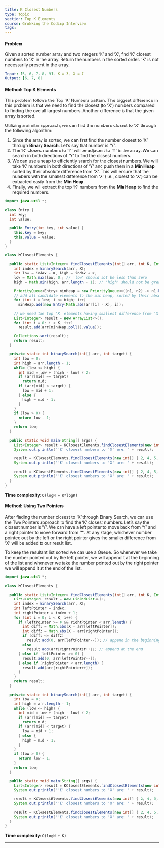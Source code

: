 ```yaml
---
title: K Closest Numbers
type: topic
section: Top K Elements
course: Grokking the Coding Interview
tags:
---
```

#### Problem
Given a sorted number array and two integers ‘K’ and ‘X’, find ‘K’ closest numbers to ‘X’ in the array. Return the numbers in the sorted order. ‘X’ is not necessarily present in the array.
```yml
Input: [5, 6, 7, 8, 9], K = 3, X = 7
Output: [6, 7, 8]
```

#### Method: Top K Elements
This problem follows the Top ‘K’ Numbers pattern. The biggest difference in this problem is that we need to find the closest (to ‘X’) numbers compared to finding the overall largest numbers. Another difference is that the given array is sorted.

Utilizing a similar approach, we can find the numbers closest to ‘X’ through the following algorithm:
1. Since the array is sorted, we can first find the number closest to ‘X’ through **Binary Search**. Let’s say that number is ‘Y’.
1. The ‘K’ closest numbers to ‘Y’ will be adjacent to ‘Y’ in the array. We can search in both directions of ‘Y’ to find the closest numbers.
1. We can use a heap to efficiently search for the closest numbers. We will take ‘K’ numbers in both directions of ‘Y’ and push them in a **Min Heap** sorted by their absolute difference from ‘X’. This will ensure that the numbers with the smallest difference from ‘X’ (i.e., closest to ‘X’) can be extracted easily from the **Min Heap**.
1. Finally, we will extract the top ‘K’ numbers from the **Min Heap** to find the required numbers.

```java
import java.util.*;

class Entry {
  int key;
  int value;

  public Entry(int key, int value) {
    this.key = key;
    this.value = value;
  }
}

class KClosestElements {

  public static List<Integer> findClosestElements(int[] arr, int K, Integer X) {
    int index = binarySearch(arr, X);
    int low = index - K, high = index + K;
    low = Math.max(low, 0); // 'low' should not be less than zero
    high = Math.min(high, arr.length - 1); // 'high' should not be greater the size of the array

    PriorityQueue<Entry> minHeap = new PriorityQueue<>((n1, n2) -> n1.key - n2.key);
    // add all candidate elements to the min heap, sorted by their absolute difference from 'X'
    for (int i = low; i <= high; i++)
      minHeap.add(new Entry(Math.abs(arr[i] - X), i));

    // we need the top 'K' elements having smallest difference from 'X'
    List<Integer> result = new ArrayList<>();
    for (int i = 0; i < K; i++)
      result.add(arr[minHeap.poll().value]);

    Collections.sort(result);
    return result;
  }

  private static int binarySearch(int[] arr, int target) {
    int low = 0;
    int high = arr.length - 1;
    while (low <= high) {
      int mid = low + (high - low) / 2;
      if (arr[mid] == target)
        return mid;
      if (arr[mid] < target) {
        low = mid + 1;
      } else {
        high = mid - 1;
      }
    }
    if (low > 0) {
      return low - 1;
    }
    return low;
  }

  public static void main(String[] args) {
    List<Integer> result = KClosestElements.findClosestElements(new int[] { 5, 6, 7, 8, 9 }, 3, 7);
    System.out.println("'K' closest numbers to 'X' are: " + result);

    result = KClosestElements.findClosestElements(new int[] { 2, 4, 5, 6, 9 }, 3, 6);
    System.out.println("'K' closest numbers to 'X' are: " + result);

    result = KClosestElements.findClosestElements(new int[] { 2, 4, 5, 6, 9 }, 3, 10);
    System.out.println("'K' closest numbers to 'X' are: " + result);
  }
}
```
**Time complexity:** `O(logN + K*logK)`

#### Method: Using Two Pointers
After finding the number closest to ‘X’ through Binary Search, we can use the Two Pointers approach to find the ‘K’ closest numbers. Let’s say the closest number is ‘Y’. We can have a left pointer to move back from ‘Y’ and a right pointer to move forward from ‘Y’. At any stage, whichever number pointed out by the left or the right pointer gives the smaller difference from ‘X’ will be added to our result list.

To keep the resultant list sorted we can use a Queue. So whenever we take the number pointed out by the left pointer, we will append it at the beginning of the list and whenever we take the number pointed out by the right pointer we will append it at the end of the list.
```java
import java.util.*;

class KClosestElements {

  public static List<Integer> findClosestElements(int[] arr, int K, Integer X) {
    List<Integer> result = new LinkedList<>();
    int index = binarySearch(arr, X);
    int leftPointer = index;
    int rightPointer = index + 1;
    for (int i = 0; i < K; i++) {
      if (leftPointer >= 0 && rightPointer < arr.length) {
        int diff1 = Math.abs(X - arr[leftPointer]);
        int diff2 = Math.abs(X - arr[rightPointer]);
        if (diff1 <= diff2)
          result.add(0, arr[leftPointer--]); // append in the beginning
        else
          result.add(arr[rightPointer++]); // append at the end
      } else if (leftPointer >= 0) {
        result.add(0, arr[leftPointer--]);
      } else if (rightPointer < arr.length) {
        result.add(arr[rightPointer++]);
      }
    }
    return result;
  }

  private static int binarySearch(int[] arr, int target) {
    int low = 0;
    int high = arr.length - 1;
    while (low <= high) {
      int mid = low + (high - low) / 2;
      if (arr[mid] == target)
        return mid;
      if (arr[mid] < target) {
        low = mid + 1;
      } else {
        high = mid - 1;
      }
    }
    if (low > 0) {
      return low - 1;
    }
    return low;
  }

  public static void main(String[] args) {
    List<Integer> result = KClosestElements.findClosestElements(new int[] { 5, 6, 7, 8, 9 }, 3, 7);
    System.out.println("'K' closest numbers to 'X' are: " + result);

    result = KClosestElements.findClosestElements(new int[] { 2, 4, 5, 6, 9 }, 3, 6);
    System.out.println("'K' closest numbers to 'X' are: " + result);

    result = KClosestElements.findClosestElements(new int[] { 2, 4, 5, 6, 9 }, 3, 10);
    System.out.println("'K' closest numbers to 'X' are: " + result);
  }
}
```
**Time complexity:** `O(logN + K)`


---
